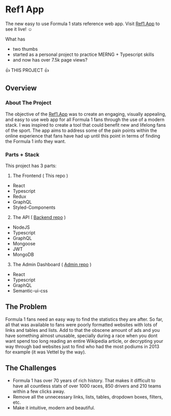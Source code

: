 # Ref1 App

The new easy to use Formula 1 stats reference web app. Visit [Ref1.App](https://ref1.app) to see it live! :relaxed:

What has 
  * two thumbs 
  * started as a personal project to practice MERNG + Typescript skills
  * and now has over 7.5k page views? 
  
  :+1: THIS PROJECT :+1:

## Overview

### About The Project

The objective of the [Ref1.App](https://ref1.app) was to create an engaging, visually appealing, and easy to use web app for all Formula 1 fans through the use of a modern stack. I was inspired to create a tool that could benefit new and lifelong fans of the sport. The app aims to address some of the pain points within the online experience that fans have had up until this point in terms of finding the Formula 1 info they want.

 
### Parts + Stack

This project has 3 parts:
 1. The Frontend ( This repo )
  * React 
  * Typescript
  * Redux
  * GraphQL
  * Styled-Components 
 2. The API  ( [Backend repo](https://github.com/claudiovf/ref1-Backend) )
  * NodeJS
  * Typescript
  * GraphQL
  * Mongoose
  * JWT
  * MongoDB 
 3. The Admin Dashboard ( [Admin repo](https://github.com/claudiovf/ref1-admin) )
  * React
  * Typescript
  * GraphQL 
  * Semantic-ui-css

## The Problem

Formula 1 fans need an easy way to find the statistics they are after. So far, all that was available to fans were poorly formatted websites with lots of links and tables and lists. Add to that the obscene amount of ads and you have something almost unusable, specially during a race when you dont want spend too long reading an entire Wikipedia article, or decrypting your way through bad websites just to find who had the most podiums in 2013 for example (it was Vettel by the way). 


## The Challenges

 * Formula 1 has over 70 years of rich history. That makes it difficult to have all countless stats of over 1000 races, 850 drivers and 210 teams within a few clicks away.
 *  Remove all the unnecessary links, lists, tables, dropdown boxes, filters, etc.
 *  Make it intuitive, modern and beautiful.




